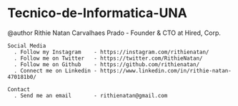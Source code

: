 # Tecnico-de-Informatica-UNA

@author Rithie Natan Carvalhaes Prado - Founder & CTO at Hired, Corp.

    Social Media
      . Follow my Instagram    - https://instagram.com/rithienatan/
      . Follow me on Twitter   - https://twitter.com/RithieNatan/
      . Follow me on Github    - https://github.com/rithienatan/
      . Connect me on Linkedin - https://www.linkedin.com/in/rithie-natan-470181b0/

    Contact
      . Send me an email       - rithienatan@gmail.com
